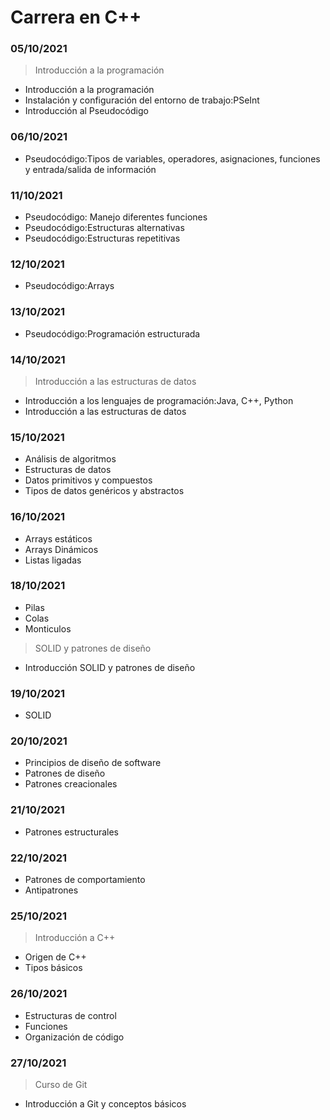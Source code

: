 # Carrera en C++

### 05/10/2021 ###
>Introducción a la programación

 - Introducción a la programación
 - Instalación y configuración del entorno de trabajo:PSeInt
 - Introducción al Pseudocódigo

### 06/10/2021 ###
 - Pseudocódigo:Tipos de variables, operadores, asignaciones, funciones y entrada/salida de información

### 11/10/2021 ###
 - Pseudocódigo: Manejo diferentes funciones
 - Pseudocódigo:Estructuras alternativas
 - Pseudocódigo:Estructuras repetitivas
 
### 12/10/2021 ###
 - Pseudocódigo:Arrays
 
### 13/10/2021 ###
 - Pseudocódigo:Programación estructurada

### 14/10/2021 ###
>Introducción a las estructuras de datos

 - Introducción a los lenguajes de programación:Java, C++, Python
 - Introducción a las estructuras de datos
 
### 15/10/2021 ###
 - Análisis de algoritmos
 - Estructuras de datos
 - Datos primitivos y compuestos
 - Tipos de datos genéricos y abstractos 
 
### 16/10/2021 ###
 - Arrays estáticos
 - Arrays Dinámicos
 - Listas ligadas
 
### 18/10/2021 ###
 - Pilas
 - Colas
 - Monticulos
 
 >SOLID y patrones de diseño
 - Introducción SOLID y patrones de diseño
 
### 19/10/2021 ###
 - SOLID
 
### 20/10/2021 ###
 - Principios de diseño de software
 - Patrones de diseño
 - Patrones creacionales
 
### 21/10/2021 ###
 - Patrones estructurales
 
### 22/10/2021 ###
 - Patrones de comportamiento
 - Antipatrones
 
### 25/10/2021 ###
>Introducción a C++
- Origen de C++
- Tipos básicos

### 26/10/2021 ###
 - Estructuras de control
 - Funciones
 - Organización de código
 
### 27/10/2021 ###
>Curso de Git
 - Introducción a Git y conceptos básicos


